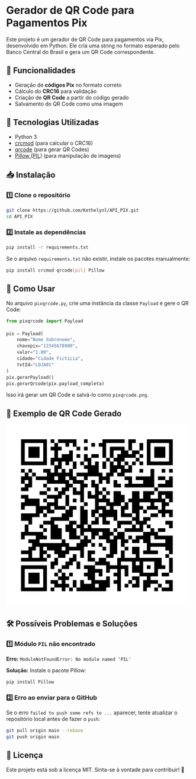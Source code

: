 # Gerador de QR Code para Pagamentos Pix

Este projeto é um gerador de QR Code para pagamentos via Pix, desenvolvido em Python. Ele cria uma string no formato esperado pelo Banco Central do Brasil e gera um QR Code correspondente.

## 🚀 Funcionalidades
- Geração de **códigos Pix** no formato correto
- Cálculo do **CRC16** para validação
- Criação de **QR Code** a partir do código gerado
- Salvamento do QR Code como uma imagem

## 📌 Tecnologias Utilizadas
- Python 3
- [crcmod](https://pypi.org/project/crcmod/) (para calcular o CRC16)
- [qrcode](https://pypi.org/project/qrcode/) (para gerar QR Codes)
- [Pillow (PIL)](https://pypi.org/project/Pillow/) (para manipulação de imagens)

## 📥 Instalação
### 1️⃣ Clone o repositório
```sh
git clone https://github.com/Kethelynl/API_PIX.git
cd API_PIX
```

### 2️⃣ Instale as dependências
```sh
pip install -r requirements.txt
```
Se o arquivo `requirements.txt` não existir, instale os pacotes manualmente:
```sh
pip install crcmod qrcode[pil] Pillow
```

## 🔧 Como Usar
No arquivo `pixqrcode.py`, crie uma instância da classe `Payload` e gere o QR Code:

```python
from pixqrcode import Payload

pix = Payload(
    nome="Nome Sobrenome",
    chavepix="12345678900",
    valor="1.00",
    cidade="Cidade Ficticia",
    txtId="LOJA01"
)
pix.gerarPayload()
pix.gerarQrcode(pix.payload_completa)
```
Isso irá gerar um QR Code e salvá-lo como `pixqrcode.png`.

## 📸 Exemplo de QR Code Gerado
![QR Code Pix](pixqrcode.png)

## 🛠 Possíveis Problemas e Soluções
### 1️⃣ Módulo `PIL` não encontrado
**Erro:** `ModuleNotFoundError: No module named 'PIL'`

**Solução:** Instale o pacote Pillow:
```sh
pip install Pillow
```

### 2️⃣ Erro ao enviar para o GitHub
Se o erro `failed to push some refs to ...` aparecer, tente atualizar o repositório local antes de fazer o `push`:
```sh
git pull origin main --rebase
git push origin main
```

## 📄 Licença
Este projeto está sob a licença MIT. Sinta-se à vontade para contribuir! 🚀

